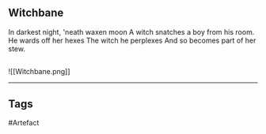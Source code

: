 ## Witchbane
In darkest night, 'neath waxen moon
A witch snatches a boy from his room.
He wards off her hexes
The witch he perplexes
And so becomes part of her stew.
## 
![[Witchbane.png]]

---
## Tags
#Artefact